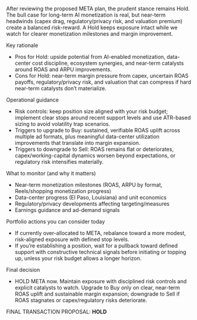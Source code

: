 After reviewing the proposed META plan, the prudent stance remains Hold. The bull case for long-term AI monetization is real, but near-term headwinds (capex drag, regulatory/privacy risk, and valuation premium) create a balanced risk-reward. A Hold keeps exposure intact while we watch for clearer monetization milestones and margin improvement.

Key rationale
- Pros for Hold: upside potential from AI-enabled monetization, data-center cost discipline, ecosystem synergies, and near-term catalysts around ROAS and ARPU improvements.
- Cons for Hold: near-term margin pressure from capex, uncertain ROAS payoffs, regulatory/privacy risk, and valuation that can compress if hard near-term catalysts don’t materialize.

Operational guidance
- Risk controls: keep position size aligned with your risk budget; implement clear stops around recent support levels and use ATR-based sizing to avoid volatility trap scenarios.
- Triggers to upgrade to Buy: sustained, verifiable ROAS uplift across multiple ad formats, plus meaningful data-center utilization improvements that translate into margin expansion.
- Triggers to downgrade to Sell: ROAS remains flat or deteriorates, capex/working-capital dynamics worsen beyond expectations, or regulatory risk intensifies materially.

What to monitor (and why it matters)
- Near-term monetization milestones (ROAS, ARPU by format, Reels/shopping monetization progress)
- Data-center progress (El Paso, Louisiana) and unit economics
- Regulatory/privacy developments affecting targeting/measures
- Earnings guidance and ad-demand signals

Portfolio actions you can consider today
- If currently over-allocated to META, rebalance toward a more modest, risk-aligned exposure with defined stop levels.
- If you’re establishing a position, wait for a pullback toward defined support with constructive technical signals before initiating or topping up, unless your risk budget allows a longer horizon.

Final decision
- HOLD META now. Maintain exposure with disciplined risk controls and explicit catalysts to watch. Upgrade to Buy only on clear, near-term ROAS uplift and sustainable margin expansion; downgrade to Sell if ROAS stagnates or capex/regulatory risks deteriorate.

FINAL TRANSACTION PROPOSAL: **HOLD**